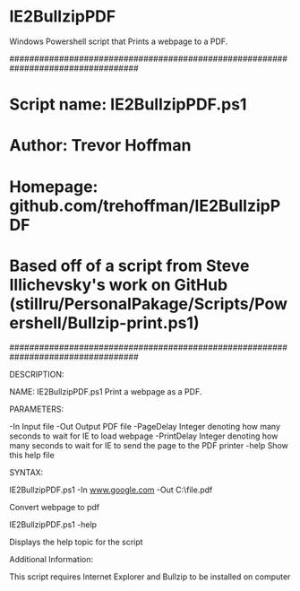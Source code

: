 IE2BullzipPDF
=============

Windows Powershell script that Prints a webpage to a PDF.

##################################################################################
#
#  Script name: IE2BullzipPDF.ps1 
#  Author:      Trevor Hoffman
#  Homepage:    github.com/trehoffman/IE2BullzipPDF
#
#  Based off of a script from Steve Illichevsky's work on GitHub (stillru/PersonalPakage/Scripts/Powershell/Bullzip-print.ps1)
##################################################################################

DESCRIPTION:

NAME: IE2BullzipPDF.ps1 
Print a webpage as a PDF.

PARAMETERS: 

-In          Input file
-Out         Output PDF file
-PageDelay   Integer denoting how many seconds to wait for IE to load webpage
-PrintDelay  Integer denoting how many seconds to wait for IE to send the page to the PDF printer
-help        Show this help file

SYNTAX:

IE2BullzipPDF.ps1 -In www.google.com  -Out C:\file.pdf

Convert webpage to pdf

IE2BullzipPDF.ps1 -help

Displays the help topic for the script

Additional Information:

This script requires Internet Explorer and Bullzip to be installed on computer
